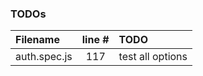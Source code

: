 ### TODOs
| Filename | line # | TODO
|:------|:------:|:------
| auth.spec.js | 117 | test all options